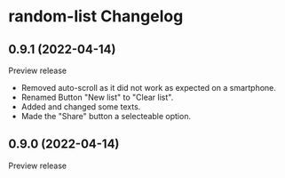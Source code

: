 # random-list Changelog

## 0.9.1 (2022-04-14)

Preview release

- Removed auto-scroll as it did not work as expected on a smartphone.
- Renamed Button "New list" to "Clear list".
- Added and changed some texts.
- Made the "Share" button a selecteable option.

## 0.9.0 (2022-04-14)

Preview release
